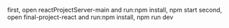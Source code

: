 first, open reactProjectServer-main and run:npm install, npm start
second, open final-project-react and run:npm install, npm run dev
